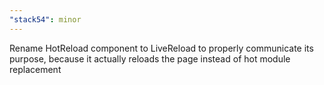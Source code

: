 ```yaml
---
"stack54": minor
---
```


Rename HotReload component to LiveReload to properly communicate its purpose, because it actually reloads the page instead of hot module replacement
